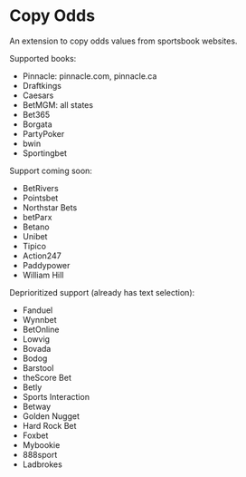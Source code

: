 # Copy Odds

An extension to copy odds values from sportsbook websites.

Supported books:
- Pinnacle: pinnacle.com, pinnacle.ca
- Draftkings
- Caesars
- BetMGM: all states
- Bet365
- Borgata
- PartyPoker
- bwin
- Sportingbet

Support coming soon:
- BetRivers
- Pointsbet
- Northstar Bets
- betParx
- Betano
- Unibet
- Tipico
- Action247
- Paddypower
- William Hill

Deprioritized support (already has text selection):
- Fanduel
- Wynnbet
- BetOnline
- Lowvig
- Bovada
- Bodog
- Barstool
- theScore Bet
- Betly
- Sports Interaction
- Betway
- Golden Nugget
- Hard Rock Bet
- Foxbet
- Mybookie
- 888sport
- Ladbrokes